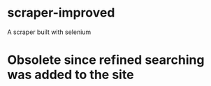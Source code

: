 # scraper-improved
A scraper built with selenium

# Obsolete since refined searching was added to the site
